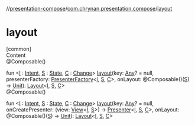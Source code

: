 //[presentation-compose](../../index.md)/[com.chrynan.presentation.compose](index.md)/[layout](layout.md)



# layout  
[common]  
Content  
@Composable()  
  
fun <[I](layout.md) : [Intent](../../../presentation-core/presentation-core/com.chrynan.presentation/-intent/index.md), [S](layout.md) : [State](../../../presentation-core/presentation-core/com.chrynan.presentation/-state/index.md), [C](layout.md) : [Change](../../../presentation-core/presentation-core/com.chrynan.presentation/-change/index.md)> [layout](layout.md)(key: [Any](https://kotlinlang.org/api/latest/jvm/stdlib/kotlin/-any/index.html)? = null, presenterFactory: [PresenterFactory](../../../presentation-core/presentation-core/com.chrynan.presentation/-presenter-factory/index.md)<[I](layout.md), [S](layout.md), [C](layout.md)>, onLayout: @Composable()([S](layout.md)) -> [Unit](https://kotlinlang.org/api/latest/jvm/stdlib/kotlin/-unit/index.html)): [Layout](-layout/index.md)<[I](layout.md), [S](layout.md), [C](layout.md)>  
@Composable()  
  
fun <[I](layout.md) : [Intent](../../../presentation-core/presentation-core/com.chrynan.presentation/-intent/index.md), [S](layout.md) : [State](../../../presentation-core/presentation-core/com.chrynan.presentation/-state/index.md), [C](layout.md) : [Change](../../../presentation-core/presentation-core/com.chrynan.presentation/-change/index.md)> [layout](layout.md)(key: [Any](https://kotlinlang.org/api/latest/jvm/stdlib/kotlin/-any/index.html)? = null, onCreatePresenter: (view: [View](../../../presentation-core/presentation-core/com.chrynan.presentation/-view/index.md)<[I](layout.md), [S](layout.md)>) -> [Presenter](../../../presentation-core/presentation-core/com.chrynan.presentation/-presenter/index.md)<[I](layout.md), [S](layout.md), [C](layout.md)>, onLayout: @Composable()([S](layout.md)) -> [Unit](https://kotlinlang.org/api/latest/jvm/stdlib/kotlin/-unit/index.html)): [Layout](-layout/index.md)<[I](layout.md), [S](layout.md), [C](layout.md)>  



